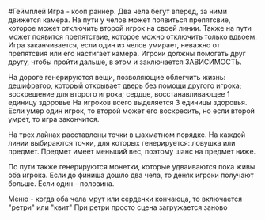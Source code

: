 #Геймплей
Игра - кооп раннер.
Два чела бегут вперед, за ними движется камера. На пути у челов может появиться препятсвие, которое может отключить второй игрок на своей линии. Также на пути может появится препятствие, которое можно отключить только вдвоем.
Игра заканчивается, если один из челов умирает, неважно от препятсвия или его настигает камера. 
Игроки должны помогать друг другу, чтобы пройти дальше, в этом и заключается ЗАВИСИМОСТЬ.

На дороге генерируются вещи, позволяющие облегчить жизнь: дешифратор, который открывает дверь без помощи другого игрока; воскрешение для второго игрока; сердце, восстанавливающее 1 единицу здоровье
На игроков всего выделяется 3 единицы здоровья. Если умер один игрок, то второй может его воскресить, но если второй умрет, то игра закончится.

На трех лайнах расставлены точки в шахматном порядке. На каждой линии выбираются точки, для которых генерируется: ловушка или предмет. Предмет имеет меньший вес, поэтому шанс на предмет ниже.

По пути также генерируются монетки, которые удваиваются пока живы оба игрока. Если до финиша дошло два чела, то деняк игроки получают больше. Если один - половина.

Меню - когда оба чела мрут или сердечки кончаюца, то включается "ретри" или "квит"
При ретри просто сцена загружается заново

